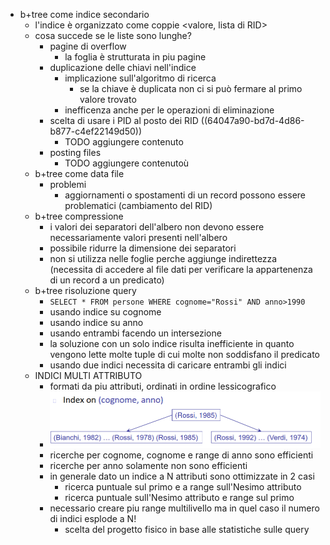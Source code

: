 - b+tree come indice secondario
	- l'indice è organizzato come coppie <valore, lista di RID>
	- cosa succede se le liste sono lunghe?
		- pagine di overflow
			- la foglia è strutturata in piu pagine
		- duplicazione delle chiavi nell'indice
			- implicazione sull'algoritmo di ricerca
				- se la chiave è duplicata non ci si può fermare al primo valore trovato
			- inefficenza anche per le operazioni di eliminazione
		- scelta di usare i PID al posto dei RID ((64047a90-bd7d-4d86-b877-c4ef22149d50))
			- TODO aggiungere contenuto
		- posting files
			- TODO aggiungere contenutoù
	- b+tree come data file
		- problemi
			- aggiornamenti o spostamenti di un record possono essere problematici (cambiamento del RID)
	- b+tree compressione
		- i valori dei separatori dell'albero non devono essere necessariamente valori presenti nell'albero
		- possibile ridurre la dimensione dei separatori
		- non si utilizza nelle foglie perche aggiunge indirettezza (necessita di accedere al file dati per verificare la appartenenza di un record a un predicato)
	- b+tree risoluzione query
		- `SELECT * FROM persone WHERE cognome="Rossi" AND anno>1990`
		- usando indice su cognome
		- usando indice su anno
		- usando entrambi facendo un intersezione
		- la soluzione con un solo indice risulta inefficiente in quanto vengono lette molte tuple di cui molte non soddisfano il predicato
		- usando due indici necessita di caricare entrambi gli indici
	- INDICI MULTI ATTRIBUTO
		- formati da piu attributi, ordinati in ordine lessicografico
		- ![image.png](../assets/image_1678362916725_0.png)
		- ricerche per cognome, cognome e range di anno sono efficienti
		- ricerche per anno solamente non sono efficienti
		- in generale dato un indice a N attributi sono ottimizzate in 2 casi
			- ricerca puntuale sul primo e a range sull'Nesimo attributo
			- ricerca puntuale sull'Nesimo attributo e range sul primo
		- necessario creare piu range multilivello ma in quel caso il numero di indici esplode a N!
			- scelta del progetto fisico in base alle statistiche sulle query